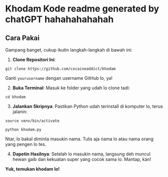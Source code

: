 # Khodam Kode readme generated by chatGPT hahahahahahah

## Cara Pakai

Gampang banget, cukup ikutin langkah-langkah di bawah ini:

1. **Clone Repositori Ini**:

````
git clone https://github.com/cocaineaddict/khodam

````
Ganti `yourusername` dengan username GitHub lo, ya!

2. **Buka Terminal**:
Masuk ke folder yang udah lo clone tadi:

````
cd khodam

````

3. **Jalankan Skripnya**:
Pastikan Python udah terinstall di komputer lo, terus jalanin:

````
source venv/bin/activate

python khodam.py

````
Ntar, lo bakal diminta masukin nama. Tulis aja nama lo atau nama orang yang pengen lo tes.

4. **Dapetin Hasilnya**:
Setelah lo masukin nama, langsung deh muncul hewan gaib dan kekuatan super yang cocok sama lo. Mantap, kan!

**Yuk, temukan khodam lo!**
